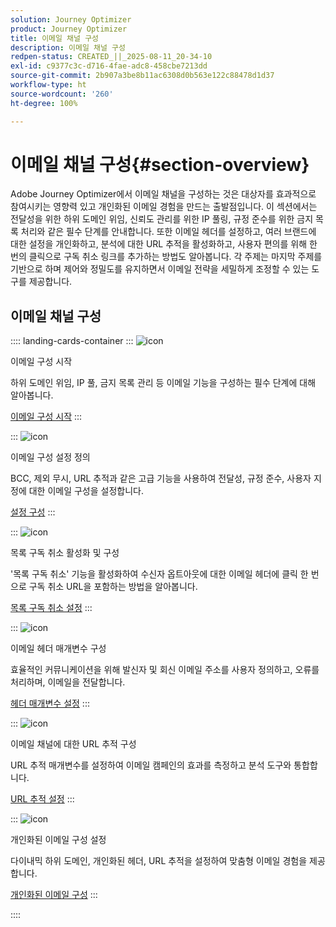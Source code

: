 ```yaml
---
solution: Journey Optimizer
product: Journey Optimizer
title: 이메일 채널 구성
description: 이메일 채널 구성
redpen-status: CREATED_||_2025-08-11_20-34-10
exl-id: c9377c3c-d716-4fae-adc8-458cbe7213dd
source-git-commit: 2b907a3be8b11ac6308d0b563e122c88478d1d37
workflow-type: ht
source-wordcount: '260'
ht-degree: 100%

---
```


# 이메일 채널 구성{#section-overview}

Adobe Journey Optimizer에서 이메일 채널을 구성하는 것은 대상자를 효과적으로 참여시키는 영향력 있고 개인화된 이메일 경험을 만드는 출발점입니다. 이 섹션에서는 전달성을 위한 하위 도메인 위임, 신뢰도 관리를 위한 IP 풀링, 규정 준수를 위한 금지 목록 처리와 같은 필수 단계를 안내합니다. 또한 이메일 헤더를 설정하고, 여러 브랜드에 대한 설정을 개인화하고, 분석에 대한 URL 추적을 활성화하고, 사용자 편의를 위해 한 번의 클릭으로 구독 취소 링크를 추가하는 방법도 알아봅니다. 각 주제는 마지막 주제를 기반으로 하며 제어와 정밀도를 유지하면서 이메일 전략을 세밀하게 조정할 수 있는 도구를 제공합니다.

## 이메일 채널 구성

:::: landing-cards-container
:::
![icon](https://cdn.experienceleague.adobe.com/icons/circle-play.svg)

이메일 구성 시작

하위 도메인 위임, IP 풀, 금지 목록 관리 등 이메일 기능을 구성하는 필수 단계에 대해 알아봅니다.

[이메일 구성 시작](../using/email/get-started-email-config.md)
:::

:::
![icon](https://cdn.experienceleague.adobe.com/icons/gear.svg)

이메일 구성 설정 정의

BCC, 제외 무시, URL 추적과 같은 고급 기능을 사용하여 전달성, 규정 준수, 사용자 지정에 대한 이메일 구성을 설정합니다.

[설정 구성](../using/email/email-settings.md)
:::

:::
![icon](https://cdn.experienceleague.adobe.com/icons/list-check.svg)

목록 구독 취소 활성화 및 구성

&#39;목록 구독 취소&#39; 기능을 활성화하여 수신자 옵트아웃에 대한 이메일 헤더에 클릭 한 번으로 구독 취소 URL을 포함하는 방법을 알아봅니다.

[목록 구독 취소 설정](../using/email/list-unsubscribe.md)
:::

:::
![icon](https://cdn.experienceleague.adobe.com/icons/gear.svg)

이메일 헤더 매개변수 구성

효율적인 커뮤니케이션을 위해 발신자 및 회신 이메일 주소를 사용자 정의하고, 오류를 처리하며, 이메일을 전달합니다.

[헤더 매개변수 설정](../using/email/header-parameters.md)
:::

:::
![icon](https://cdn.experienceleague.adobe.com/icons/chart-line.svg)

이메일 채널에 대한 URL 추적 구성

URL 추적 매개변수를 설정하여 이메일 캠페인의 효과를 측정하고 분석 도구와 통합합니다.

[URL 추적 설정](../using/email/url-tracking.md)
:::

:::
![icon](https://cdn.experienceleague.adobe.com/icons/bullseye.svg)

개인화된 이메일 구성 설정

다이내믹 하위 도메인, 개인화된 헤더, URL 추적을 설정하여 맞춤형 이메일 경험을 제공합니다.

[개인화된 이메일 구성](../using/email/surface-personalization.md)
:::

::::
